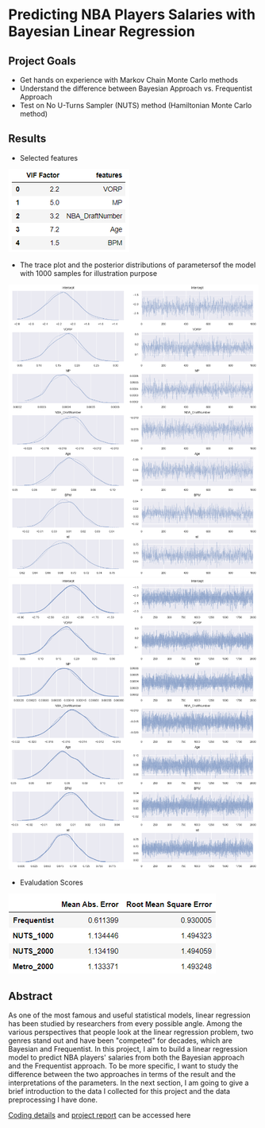 # Predicting NBA Players Salaries with Bayesian Linear Regression

## Project Goals
* Get hands on experience with Markov Chain Monte Carlo methods
* Understand the difference between Bayesian Approach vs. Frequentist Approach
* Test on No U-Turns Sampler (NUTS) method (Hamiltonian Monte Carlo method)

## Results
* Selected features

![Screenshot](Results/VIF_after.png)

* The trace plot and the posterior distributions of parametersof the model with 1000 samples for illustration purpose

![Screenshot](Results/1000_sample.png)
![Screenshot](Results/2000_sample.png)

* Evaludation Scores

![Screenshot](Results/eval_score.png)

## Abstract
As one of the most famous and useful statistical models, linear regression has been studied by
researchers from every possible angle. Among the various perspectives that people look at the
linear regression problem, two genres stand out and have been "competed" for decades, which
are Bayesian and Frequentist. In this project, I aim to build a linear regression model to predict
NBA players' salaries from both the Bayesian approach and the Frequentist approach. To be more
specific, I want to study the difference between the two approaches in terms of the result and the
interpretations of the parameters. In the next section, I am going to give a brief introduction to
the data I collected for this project and the data preprocessing I have done.

[Coding details](https://github.com/Derolik666/Bayesian_Stats_Project/blob/master/Bayesian%20Project.ipynb) and 
[project report](https://github.com/Derolik666/Bayesian_Stats_Project/blob/master/6420_Project.pdf) can be accessed here
